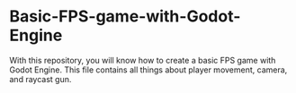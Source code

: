 # Basic-FPS-game-with-Godot-Engine
With this repository, you will know how to create a basic FPS game with Godot Engine. This file contains all things about player movement, camera, and raycast gun.
